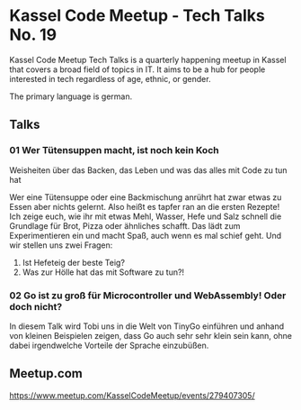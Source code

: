 Kassel Code Meetup - Tech Talks No. 19
======================================

Kassel Code Meetup Tech Talks is a quarterly happening meetup in Kassel that
covers a broad field of topics in IT. It aims to be a hub for people interested
in tech regardless of age, ethnic, or gender.

The primary language is german.

## Talks

### 01 Wer Tütensuppen macht, ist noch kein Koch

Weisheiten über das Backen, das Leben und was das alles mit Code zu tun hat

Wer eine Tütensuppe oder eine Backmischung anrührt hat zwar etwas zu Essen aber
nichts gelernt. Also heißt es tapfer ran an die ersten Rezepte! Ich zeige euch,
wie ihr mit etwas Mehl, Wasser, Hefe und Salz schnell die Grundlage für Brot,
Pizza oder ähnliches schafft. Das lädt zum Experimentieren ein und macht Spaß,
auch wenn es mal schief geht. Und wir stellen uns zwei Fragen:

1. Ist Hefeteig der beste Teig?
2. Was zur Hölle hat das mit Software zu tun?!


### 02 Go ist zu groß für Microcontroller und WebAssembly! Oder doch nicht? 

In diesem Talk wird Tobi uns in die Welt von TinyGo einführen und anhand von
kleinen Beispielen zeigen, dass Go auch sehr sehr klein sein kann, ohne dabei
irgendwelche Vorteile der Sprache einzubüßen.

## Meetup.com

https://www.meetup.com/KasselCodeMeetup/events/279407305/
